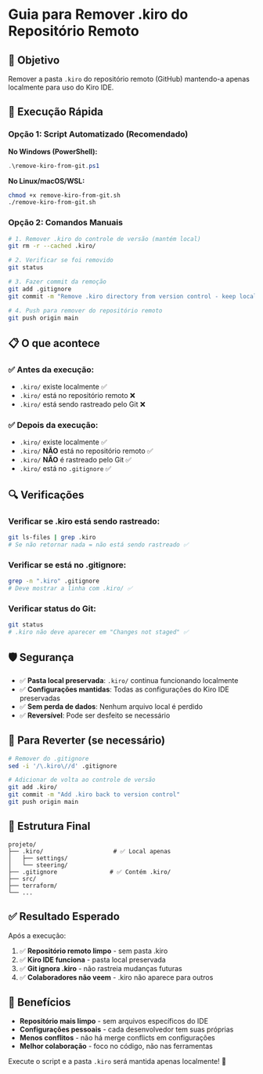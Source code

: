 # Guia para Remover .kiro do Repositório Remoto

## 🎯 Objetivo

Remover a pasta `.kiro` do repositório remoto (GitHub) mantendo-a apenas localmente para uso do Kiro IDE.

## 🚀 Execução Rápida

### Opção 1: Script Automatizado (Recomendado)

**No Windows (PowerShell):**
```powershell
.\remove-kiro-from-git.ps1
```

**No Linux/macOS/WSL:**
```bash
chmod +x remove-kiro-from-git.sh
./remove-kiro-from-git.sh
```

### Opção 2: Comandos Manuais

```bash
# 1. Remover .kiro do controle de versão (mantém local)
git rm -r --cached .kiro/

# 2. Verificar se foi removido
git status

# 3. Fazer commit da remoção
git add .gitignore
git commit -m "Remove .kiro directory from version control - keep local only"

# 4. Push para remover do repositório remoto
git push origin main
```

## 📋 O que acontece

### ✅ **Antes da execução:**
- `.kiro/` existe localmente ✅
- `.kiro/` está no repositório remoto ❌
- `.kiro/` está sendo rastreado pelo Git ❌

### ✅ **Depois da execução:**
- `.kiro/` existe localmente ✅
- `.kiro/` **NÃO** está no repositório remoto ✅
- `.kiro/` **NÃO** é rastreado pelo Git ✅
- `.kiro/` está no `.gitignore` ✅

## 🔍 Verificações

### Verificar se .kiro está sendo rastreado:
```bash
git ls-files | grep .kiro
# Se não retornar nada = não está sendo rastreado ✅
```

### Verificar se está no .gitignore:
```bash
grep -n ".kiro" .gitignore
# Deve mostrar a linha com .kiro/ ✅
```

### Verificar status do Git:
```bash
git status
# .kiro não deve aparecer em "Changes not staged" ✅
```

## 🛡️ Segurança

- ✅ **Pasta local preservada**: `.kiro/` continua funcionando localmente
- ✅ **Configurações mantidas**: Todas as configurações do Kiro IDE preservadas
- ✅ **Sem perda de dados**: Nenhum arquivo local é perdido
- ✅ **Reversível**: Pode ser desfeito se necessário

## 🔄 Para Reverter (se necessário)

```bash
# Remover do .gitignore
sed -i '/\.kiro\//d' .gitignore

# Adicionar de volta ao controle de versão
git add .kiro/
git commit -m "Add .kiro back to version control"
git push origin main
```

## 📁 Estrutura Final

```
projeto/
├── .kiro/                    # ✅ Local apenas
│   ├── settings/
│   └── steering/
├── .gitignore               # ✅ Contém .kiro/
├── src/
├── terraform/
└── ...
```

## ✅ Resultado Esperado

Após a execução:
1. ✅ **Repositório remoto limpo** - sem pasta .kiro
2. ✅ **Kiro IDE funciona** - pasta local preservada
3. ✅ **Git ignora .kiro** - não rastreia mudanças futuras
4. ✅ **Colaboradores não veem** - .kiro não aparece para outros

## 🎉 Benefícios

- **Repositório mais limpo** - sem arquivos específicos do IDE
- **Configurações pessoais** - cada desenvolvedor tem suas próprias
- **Menos conflitos** - não há merge conflicts em configurações
- **Melhor colaboração** - foco no código, não nas ferramentas

Execute o script e a pasta `.kiro` será mantida apenas localmente! 🚀